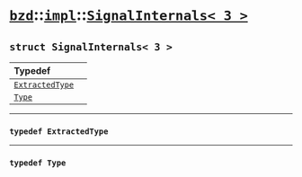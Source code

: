 # [`bzd`](../../../index.md)::[`impl`](../../index.md)::[`SignalInternals< 3 >`](../index.md)

## `struct SignalInternals< 3 >`


|Typedef||
|:---|:---|
|[`ExtractedType`](./index.md)||
|[`Type`](./index.md)||
------
### `typedef ExtractedType`

------
### `typedef Type`

